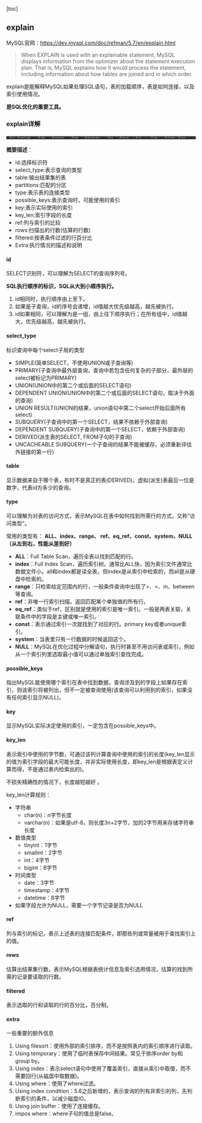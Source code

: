 [toc]

## explain

MySQL官网：https://dev.mysql.com/doc/refman/5.7/en/explain.html

>When EXPLAIN is used with an explainable statement, MySQL displays information from the optimizer about the statement execution plan. That is, MySQL explains how it would process the statement, including information about how tables are joined and in which order.

explain是能解释MySQL如果处理SQL语句，表的加载顺序，表是如何连接，以及索引使用情况。

**是SQL优化的重要工具。**

### explain详解

![explain字段](images/explain1.png)

**概要描述**：

* id:选择标识符
* select_type:表示查询的类型
* table:输出结果集的表
* partitions:匹配的分区
* type:表示表的连接类型
* possible_keys:表示查询时，可能使用的索引
* key:表示实际使用的索引
* key_len:索引字段的长度
* ref:列与索引的比较
* rows:扫描出的行数(估算的行数)
* filtered:按表条件过滤的行百分比
* Extra:执行情况的描述和说明

#### id

SELECT识别符，可以理解为SELECT的查询序列号。

**SQL执行顺序的标识，SQL从大到小顺序执行。**

1. id相同时，执行顺序由上至下。
2. 如果是子查询，id的序号会递增，id值越大优先级越高，越先被执行。
3. id如果相同，可以理解为是一组，由上往下顺序执行；在所有组中，id值越大，优先级越高，越先被执行。

#### select_type

标识查询中每个select子局的类型

* SIMPLE(简单SELECT，不使用UNION或子查询等)
* PRIMARY(子查询中最外层查询，查询中若包含任何复杂的子部分，最外层的select被标记为PRIMARY)
* UNION(UNION中的第二个或后面的SELECT语句)
* DEPENDENT UNION(UNION中的第二个或后面的SELECT语句，取决于外面的查询)
* UNION RESULT(UNION的结果，union语句中第二个select开始后面所有select)
* SUBQUERY(子查询中的第一个SELECT，结果不依赖于外部查询)
* DEPENDENT SUBQUERY(子查询中的第一个SELECT，依赖于外部查询)
* DERIVED(派生表的SELECT, FROM子句的子查询)
* UNCACHEABLE SUBQUERY(一个子查询的结果不能被缓存，必须重新评估外链接的第一行)

#### table

显示数据来自于哪个表，有时不是真正的表(DERIVED)，虚拟(派生)表最后一位是数字，代表id为多少的查询。

#### type

可以理解为对表的访问方式，表示MySQL在表中如何找到所需行的方式，又称”访问类型“。

常用的类型有： **ALL、index、range、 ref、eq_ref、const、system、NULL（从左到右，性能从差到好）**

* **ALL**：Full Table Scan，遍历全表以找到匹配的行。
* **index**：Full Index Scan，遍历索引树。通常比ALL快，因为索引文件通常比数据文件小。all和index都是读全表，但index是从索引中检索的，而all是从硬盘中检索的。
* **range**：只检索给定范围内的行，一般条件查询中出现了>、<、in、between等查询。
* **ref**：非唯一行索引扫描，返回匹配某个单独值的所有行。
* **eq_ref**：类似于ref，区别就是使用的索引是唯一索引。一般是两表关联，关联条件中的字段是主键或唯一索引。
* **const**：表示通过索引一次就找到了对应的行。primary key或者unique索引。
* **system**：当表里只有一行数据的时候返回这个。
* **NULL**：MySQL在优化过程中分解语句，执行时甚至不用访问表或索引，例如从一个索引列里选取最小值可以通过单独索引查找完成。

#### possible_keys

指出MySQL能使用哪个索引在表中找到数据，查询涉及到的字段上如果存在索引，则该索引将被列出，但不一定被查询使用(该查询可以利用到的索引，如果没有任何索引显示NULL)。

#### key

显示MySQL实际决定使用的索引，一定包含在possible_keys中。

#### key_len

表示索引中使用的字节数，可通过该列计算查询中使用的索引的长度(key_len显示的值为索引字段的最大可能长度，并非实际使用长度，即key_len是根据表定义计算而得，不是通过表内检索出的)。

不损失精确性的情况下，长度越短越好 。

key_len计算规则：

* 字符串
  * char(n)：n字节长度
  * varchar(n)：如果是utf-8，则长度3n+2字节，加的2字节用来存储字符串长度
* 数值类型
  * tinyint：1字节
  * smallint：2字节
  * int：4字节
  * bigint：8字节
* 时间类型
  * date：3字节
  * timestamp：4字节
  * datetime：8字节
* 如果字段允许为NULL，需要一个字节记录是否为NULL

#### ref

列与索引的标记，表示上述表的连接匹配条件，即那些列或常量被用于查找索引上的值。

#### rows

估算出结果集行数，表示MySQL根据表统计信息及索引选用情况，估算的找到所需的记录要读取的行数。

#### filtered

表示选取的行和读取的行的百分比，百分制。

#### extra

一些重要的额外信息

1. Using filesort：使用外部的索引排序，而不是按照表内的索引顺序进行读取。
2. Using temporary：使用了临时表保存中间结果。常见于排序order by和group by。
3. Using index：表示select语句中使用了覆盖索引，直接从索引中取值，而不需要回行(从磁盘中取数据)。
4. Using where：使用了where过滤。
5. Using index condition：5.6之后新增的，表示查询的列有非索引的列，先判断索引的条件，以减少磁盘IO。
6. Using join buffer：使用了连接缓存。
7. impos where：where子句的值总是false。